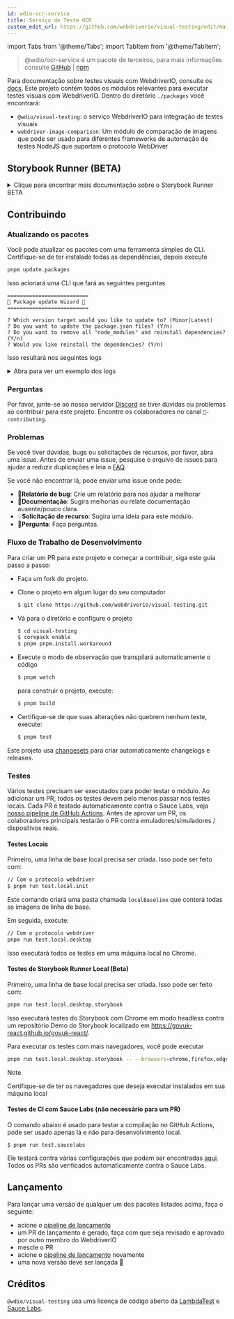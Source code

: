 ```yaml
---
id: wdio-ocr-service
title: Serviço de Teste OCR
custom_edit_url: https://github.com/webdriverio/visual-testing/edit/main/README.md
---
```


import Tabs from '@theme/Tabs';
import TabItem from '@theme/TabItem';

> @wdio/ocr-service é um pacote de terceiros, para mais informações consulte [GitHub](https://github.com/webdriverio/visual-testing) | [npm](https://www.npmjs.com/package/@wdio/ocr-service)

Para documentação sobre testes visuais com WebdriverIO, consulte os [docs](https://webdriver.io/docs/visual-testing). Este projeto contém todos os módulos relevantes para executar testes visuais com WebdriverIO. Dentro do diretório `./packages` você encontrará:

-   `@wdio/visual-testing`: o serviço WebdriverIO para integração de testes visuais
-   `webdriver-image-comparison`: Um módulo de comparação de imagens que pode ser usado para diferentes frameworks de automação de testes NodeJS que suportam o protocolo WebDriver

## Storybook Runner (BETA)

<details>
  <summary>Clique para encontrar mais documentação sobre o Storybook Runner BETA</summary>

> Storybook Runner ainda está em BETA, a documentação será movida posteriormente para as páginas de documentação do [WebdriverIO](https://webdriver.io/docs/visual-testing).

Este módulo agora suporta Storybook com um novo Visual Runner. Este runner verifica automaticamente uma instância local/remota do Storybook e criará capturas de tela de elemento de cada componente. Isso pode ser feito adicionando

```ts
export const config: WebdriverIO.Config = {
    // ...
    services: ["visual"],
    // ....
};
```

aos seus `services` e executando `npx wdio tests/configs/wdio.local.desktop.storybook.conf.ts --storybook` através da linha de comando.
Ele usará o Chrome em modo headless como navegador padrão.

> [!NOTE]
>
> -   A maioria das opções de Teste Visual também funcionará para o Storybook Runner, consulte a documentação do [WebdriverIO](https://webdriver.io/docs/visual-testing).
> -   O Storybook Runner substituirá todas as suas capacidades e só pode ser executado nos navegadores que ele suporta, veja [`--browsers`](#browsers).
> -   O Storybook Runner não suporta uma configuração existente que usa capacidades Multiremote e gerará um erro.
> -   O Storybook Runner suporta apenas Desktop Web, não Mobile Web.

### Opções de Serviço do Storybook Runner

As opções de serviço podem ser fornecidas assim

```ts
export const config: WebdriverIO.Config  = {
    // ...
    services: [
      [
        'visual',
        {
            // Algumas opções padrão
            baselineFolder: join(process.cwd(), './__snapshots__/'),
            debug: true,
            // As opções do storybook, veja as opções cli para a descrição
            storybook: {
                additionalSearchParams: new URLSearchParams({foo: 'bar', abc: 'def'}),
                clip: false,
                clipSelector: ''#some-id,
                numShards: 4,
                // `skipStories` pode ser uma string ('example-button--secondary'),
                // um array (['example-button--secondary', 'example-button--small'])
                // ou uma regex que precisa ser fornecida como string ("/.*button.*/gm")
                skipStories: ['example-button--secondary', 'example-button--small'],
                url: 'https://www.bbc.co.uk/iplayer/storybook/',
                version: 6,
                // Opcional - Permite substituir o caminho das linhas de base. Por padrão, agrupará as linhas de base por categoria e componente (por exemplo, forms/input/baseline.png)
                getStoriesBaselinePath: (category, component) => `path__${category}__${component}`,
            },
        },
      ],
    ],
    // ....
}
```

### Opções de CLI do Storybook Runner

#### `--additionalSearchParams`

-   **Tipo:** `string`
-   **Obrigatório:** Não
-   **Padrão:** ''
-   **Exemplo:** `npx wdio tests/configs/wdio.local.desktop.storybook.conf.ts --storybook --additionalSearchParams="foo=bar&abc=def"`

Ele adicionará parâmetros de busca adicionais à URL do Storybook.
Veja a documentação [URLSearchParams](https://developer.mozilla.org/en-US/docs/Web/API/URLSearchParams) para mais informações. A string deve ser uma string URLSearchParams válida.

> [!NOTE]
> As aspas duplas são necessárias para evitar que o `&` seja interpretado como um separador de comando.
> Por exemplo, com `--additionalSearchParams="foo=bar&abc=def"` ele gerará a seguinte URL do Storybook para o teste de stories: `http://storybook.url/iframe.html?id=story-id&foo=bar&abc=def`.

#### `--browsers`

-   **Tipo:** `string`
-   **Obrigatório:** Não
-   **Padrão:** `chrome`, você pode selecionar entre `chrome|firefox|edge|safari`
-   **Exemplo:** `npx wdio tests/configs/wdio.local.desktop.storybook.conf.ts --storybook --browsers=chrome,firefox,edge,safari`
-   **NOTA:** Disponível apenas através da CLI

Usará os navegadores fornecidos para tirar capturas de tela de componentes

> [!NOTE]
> Certifique-se de ter os navegadores que deseja executar instalados em sua máquina local

#### `--clip`

-   **Tipo:** `boolean`
-   **Obrigatório:** Não
-   **Padrão:** `true`
-   **Exemplo:** `npx wdio tests/configs/wdio.local.desktop.storybook.conf.ts --storybook --clip=false`

Quando desativado, criará uma captura de tela do viewport. Quando ativado, criará capturas de tela de elementos com base no [`--clipSelector`](#clipselector) que reduzirá a quantidade de espaço em branco ao redor da captura de tela do componente e reduzirá o tamanho da captura.

#### `--clipSelector`

-   **Tipo:** `string`
-   **Obrigatório:** Não
-   **Padrão:** `#storybook-root > :first-child` para Storybook V7 e `#root > :first-child:not(script):not(style)` para Storybook V6, veja também [`--version`](#version)
-   **Exemplo:** `npx wdio tests/configs/wdio.local.desktop.storybook.conf.ts --storybook --clipSelector="#some-id"`

Este é o seletor que será usado:

-   para selecionar o elemento para tirar a captura de tela
-   para o elemento esperar ser visível antes de uma captura de tela ser tirada

#### `--devices`

-   **Tipo:** `string`
-   **Obrigatório:** Não
-   **Padrão:** Você pode selecionar entre os [`deviceDescriptors.ts`](https://github.com/webdriverio/visual-testing/blob/main/./packages/service/src/storybook/deviceDescriptors.ts)
-   **Exemplo:** `npx wdio tests/configs/wdio.local.desktop.storybook.conf.ts --storybook --devices="iPhone 14 Pro Max","Pixel 3 XL"`
-   **NOTA:** Disponível apenas através da CLI

Usará os dispositivos fornecidos que correspondem aos [`deviceDescriptors.ts`](https://github.com/webdriverio/visual-testing/blob/main/./packages/service/src/storybook/deviceDescriptors.ts) para tirar capturas de tela de componentes

> [!NOTE]
>
> -   Se você sentir falta de uma configuração de dispositivo, sinta-se à vontade para enviar uma [solicitação de recurso](https://github.com/webdriverio/visual-testing/issues/new?assignees=&labels=&projects=&template=--feature-request.md)
> -   Isso só funcionará com Chrome:
>     -   se você fornecer `--devices`, todas as instâncias do Chrome serão executadas no modo **Emulação Mobile**
>     -   se você também fornecer outros navegadores além do Chrome, como `--devices --browsers=firefox,safari,edge`, ele adicionará automaticamente o Chrome no modo de emulação móvel
> -   O Storybook Runner criará por padrão capturas de elementos, se você quiser ver a captura de tela completa de emulação móvel, forneça `--clip=false` através da linha de comando
> -   O nome do arquivo, por exemplo, se parecerá com `__snapshots__/example/button/desktop_chrome/example-button--large-local-chrome-iPhone-14-Pro-Max-430x932-dpr-3.png`
> -   **[SRC:](https://chromedriver.chromium.org/mobile-emulation#h.p_ID_167)** Testar um site móvel em um desktop usando emulação móvel pode ser útil, mas os testadores devem estar cientes de que existem muitas diferenças sutis, como:
>     -   GPU totalmente diferente, o que pode levar a grandes mudanças de desempenho;
>     -   a interface do usuário móvel não é emulada (em particular, a barra de URL oculta afeta a altura da página);
>     -   popup de desambiguação (onde você seleciona um dos vários alvos de toque) não é suportado;
>     -   muitas APIs de hardware (por exemplo, evento orientationchange) não estão disponíveis.

#### `--headless`

-   **Tipo:** `boolean`
-   **Obrigatório:** Não
-   **Padrão:** `true`
-   **Exemplo:** `npx wdio tests/configs/wdio.local.desktop.storybook.conf.ts --storybook --headless=false`
-   **NOTA:** Disponível apenas através da CLI

Isso executará os testes por padrão no modo headless (quando o navegador o suportar) ou pode ser desativado

#### `--numShards`

-   **Tipo:** `number`
-   **Obrigatório:** Não
-   **Padrão:** `true`
-   **Exemplo:** `npx wdio tests/configs/wdio.local.desktop.storybook.conf.ts --storybook --numShards=10`

Este será o número de instâncias paralelas que serão usadas para executar as stories. Isso será limitado pelo `maxInstances` em seu arquivo `wdio.conf`.

> [!IMPORTANT]
> Ao executar no modo `headless`, não aumente o número para mais de 20 para evitar instabilidade devido a restrições de recursos

#### `--skipStories`

-   **Tipo:** `string|regex`
-   **Obrigatório:** Não
-   **Padrão:** null
-   **Exemplo:** `npx wdio tests/configs/wdio.local.desktop.storybook.conf.ts --storybook --skipStories="/.*button.*/gm"`

Isso pode ser:

-   uma string (`example-button--secondary,example-button--small`)
-   ou uma regex (`"/.*button.*/gm"`)

para pular certas stories. Use o `id` da story que pode ser encontrado na URL da story. Por exemplo, o `id` nesta URL `http://localhost:6006/?path=/story/example-page--logged-out` é `example-page--logged-out`

#### `--url`

-   **Tipo:** `string`
-   **Obrigatório:** Não
-   **Padrão:** `http://127.0.0.1:6006`
-   **Exemplo:** `npx wdio tests/configs/wdio.local.desktop.storybook.conf.ts --storybook --url="https://example.com"`

A URL onde sua instância do Storybook está hospedada.

#### `--version`

-   **Tipo:** `number`
-   **Obrigatório:** Não
-   **Padrão:** 7
-   **Exemplo:** `npx wdio tests/configs/wdio.local.desktop.storybook.conf.ts --storybook --version=6`

Esta é a versão do Storybook, por padrão é `7`. Isso é necessário para saber se o [`clipSelector`](#clipselector) V6 precisa ser usado.

### Testes de Interação com Storybook

Os Testes de Interação do Storybook permitem que você interaja com seu componente criando scripts personalizados com comandos WDIO para colocar um componente em um determinado estado. Por exemplo, veja o trecho de código abaixo:

```ts
import { browser, expect } from "@wdio/globals";

describe("Storybook Interaction", () => {
    it("should create screenshots for the logged in state when it logs out", async () => {
        const componentId = "example-page--logged-in";
        await browser.waitForStorybookComponentToBeLoaded({ id: componentId });

        await expect($("header")).toMatchElementSnapshot(
            `${componentId}-logged-in-state`
        );
        await $("button=Log out").click();
        await expect($("header")).toMatchElementSnapshot(
            `${componentId}-logged-out-state`
        );
    });

    it("should create screenshots for the logged out state when it logs in", async () => {
        const componentId = "example-page--logged-out";
        await browser.waitForStorybookComponentToBeLoaded({ id: componentId });

        await expect($("header")).toMatchElementSnapshot(
            `${componentId}-logged-out-state`
        );
        await $("button=Log in").click();
        await expect($("header")).toMatchElementSnapshot(
            `${componentId}-logged-in-state`
        );
    });
});
```

Dois testes em dois componentes diferentes são executados. Cada teste primeiro define um estado e depois tira uma captura de tela. Você também notará que um novo comando personalizado foi introduzido, que pode ser encontrado [aqui](#new-custom-command).

O arquivo de especificação acima pode ser salvo em uma pasta e adicionado à linha de comando com o seguinte comando:

```sh
pnpm run test.local.desktop.storybook.localhost -- --spec='tests/specs/storybook-interaction/*.ts'
```

O Storybook Runner primeiro verificará automaticamente sua instância do Storybook e depois adicionará seus testes às stories que precisam ser comparadas. Se você não quiser que os componentes que usa para testes de interação sejam comparados duas vezes, pode adicionar um filtro para remover as stories "padrão" da verificação, fornecendo o filtro [`--skipStories`](#--skipstories). Isso se pareceria com:

```sh
pnpm run test.local.desktop.storybook.localhost -- --skipStories="/example-page.*/gm" --spec='tests/specs/storybook-interaction/*.ts'
```

### Novo Comando Personalizado

Um novo comando personalizado chamado `browser.waitForStorybookComponentToBeLoaded({ id: 'componentId' })` será adicionado ao objeto `browser/driver` que carregará automaticamente o componente e esperará que ele seja concluído, para que você não precise usar o método `browser.url('url.com')`. Pode ser usado assim:

```ts
import { browser, expect } from "@wdio/globals";

describe("Storybook Interaction", () => {
    it("should create screenshots for the logged in state when it logs out", async () => {
        const componentId = "example-page--logged-in";
        await browser.waitForStorybookComponentToBeLoaded({ id: componentId });

        await expect($("header")).toMatchElementSnapshot(
            `${componentId}-logged-in-state`
        );
        await $("button=Log out").click();
        await expect($("header")).toMatchElementSnapshot(
            `${componentId}-logged-out-state`
        );
    });

    it("should create screenshots for the logged out state when it logs in", async () => {
        const componentId = "example-page--logged-out";
        await browser.waitForStorybookComponentToBeLoaded({ id: componentId });

        await expect($("header")).toMatchElementSnapshot(
            `${componentId}-logged-out-state`
        );
        await $("button=Log in").click();
        await expect($("header")).toMatchElementSnapshot(
            `${componentId}-logged-in-state`
        );
    });
});
```

As opções são:

#### `additionalSearchParams`

-   **Tipo:** [`URLSearchParams`](https://developer.mozilla.org/en-US/docs/Web/API/URLSearchParams)
-   **Obrigatório:** Não
-   **Padrão:** `new URLSearchParams()`
-   **Exemplo:**

```ts
await browser.waitForStorybookComponentToBeLoaded({
    additionalSearchParams: new URLSearchParams({ foo: "bar", abc: "def" }),
    id: "componentId",
});
```

Isso adicionará parâmetros de busca adicionais à URL do Storybook, no exemplo acima a URL será `http://storybook.url/iframe.html?id=story-id&foo=bar&abc=def`.
Veja a documentação [URLSearchParams](https://developer.mozilla.org/en-US/docs/Web/API/URLSearchParams) para mais informações.

#### `clipSelector`

-   **Tipo:** `string`
-   **Obrigatório:** Não
-   **Padrão:** `#storybook-root > :first-child` para Storybook V7 e `#root > :first-child:not(script):not(style)` para Storybook V6
-   **Exemplo:**

```ts
await browser.waitForStorybookComponentToBeLoaded({
    clipSelector: "#your-selector",
    id: "componentId",
});
```

Este é o seletor que será usado:

-   para selecionar o elemento para tirar a captura de tela
-   para o elemento esperar ser visível antes de uma captura de tela ser tirada

#### `id`

-   **Tipo:** `string`
-   **Obrigatório:** sim
-   **Exemplo:**

```ts
await browser.waitForStorybookComponentToBeLoaded({ '#your-selector', id: 'componentId' })
```

Use o `id` da story que pode ser encontrado na URL da story. Por exemplo, o `id` nesta URL `http://localhost:6006/?path=/story/example-page--logged-out` é `example-page--logged-out`

#### `timeout`

-   **Tipo:** `number`
-   **Obrigatório:** Não
-   **Padrão:** 1100 milissegundos
-   **Exemplo:**

```ts
await browser.waitForStorybookComponentToBeLoaded({
    id: "componentId",
    timeout: 20000,
});
```

O tempo máximo que queremos esperar para que um componente fique visível após o carregamento na página

#### `url`

-   **Tipo:** `string`
-   **Obrigatório:** Não
-   **Padrão:** `http://127.0.0.1:6006`
-   **Exemplo:**

```ts
await browser.waitForStorybookComponentToBeLoaded({
    id: "componentId",
    url: "https://your.url",
});
```

A URL onde sua instância do Storybook está hospedada.

</details>

## Contribuindo

### Atualizando os pacotes

Você pode atualizar os pacotes com uma ferramenta simples de CLI. Certifique-se de ter instalado todas as dependências, depois execute

```sh
pnpm update.packages
```

Isso acionará uma CLI que fará as seguintes perguntas

```logs
==========================
🤖 Package update Wizard 🧙
==========================

? Which version target would you like to update to? (Minor|Latest)
? Do you want to update the package.json files? (Y/n)
? Do you want to remove all "node_modules" and reinstall dependencies? (Y/n)
? Would you like reinstall the dependencies? (Y/n)
```

Isso resultará nos seguintes logs

<details>
    <summary>Abra para ver um exemplo dos logs</summary>
    
```logs
==========================
🤖 Package update Wizard 🧙
==========================

? Which version target would you like to update to? Minor
? Do you want to update the package.json files? yes
Updating root 'package.json' for minor updates...
Updating packages for minor updates in /Users/wswebcreation/Git/wdio/visual-testing...
Using pnpm
Upgrading /Users/wswebcreation/Git/wdio/visual-testing/package.json
[====================] 38/38 100%

@typescript-eslint/eslint-plugin ^8.7.0 → ^8.8.0
@typescript-eslint/parser ^8.7.0 → ^8.8.0
@typescript-eslint/utils ^8.7.0 → ^8.8.0
@vitest/coverage-v8 ^2.1.1 → ^2.1.2
vitest ^2.1.1 → ^2.1.2

Run pnpm install to install new versions.
Updating packages for minor updates in /Users/wswebcreation/Git/wdio/visual-testing/packages/ocr-service...
Using pnpm
Upgrading /Users/wswebcreation/Git/wdio/visual-testing/packages/ocr-service/package.json
[====================] 11/11 100%

All dependencies match the minor package versions :)
Updating packages for minor updates in /Users/wswebcreation/Git/wdio/visual-testing/packages/visual-reporter...
Using pnpm
Upgrading /Users/wswebcreation/Git/wdio/visual-testing/packages/visual-reporter/package.json
[====================] 11/11 100%

eslint-config-next 14.2.13 → 14.2.14
next 14.2.13 → 14.2.14

Run pnpm install to install new versions.
Updating packages for minor updates in /Users/wswebcreation/Git/wdio/visual-testing/packages/visual-service...
Using pnpm
Upgrading /Users/wswebcreation/Git/wdio/visual-testing/packages/visual-service/package.json
[====================] 5/5 100%

All dependencies match the minor package versions :)
Updating packages for minor updates in /Users/wswebcreation/Git/wdio/visual-testing/packages/webdriver-image-comparison...
Using pnpm
Upgrading /Users/wswebcreation/Git/wdio/visual-testing/packages/webdriver-image-comparison/package.json
[====================] 8/8 100%

All dependencies match the minor package versions :)
? Do you want to remove all "node_modules" and reinstall dependencies? yes
Removing root dependencies in /Users/wswebcreation/Git/wdio/visual-testing...
Removing dependencies in ocr-service...
Removing dependencies in visual-reporter...
Removing dependencies in visual-service...
Removing dependencies in webdriver-image-comparison...
? Would you like reinstall the dependencies? yes
Installing dependencies in /Users/wswebcreation/Git/wdio/visual-testing...

> @wdio/visual-testing-monorepo@ pnpm.install.workaround /Users/wswebcreation/Git/wdio/visual-testing
> pnpm install --shamefully-hoist

Scope: all 5 workspace projects
Lockfile is up to date, resolution step is skipped
Packages: +1274
++++++++++++++++++++++++++++++++++++++++++++++++++++++++++++++++++++++++++++++++++++++++++++++++++++++++++++++++++
Progress: resolved 1274, reused 1265, downloaded 0, added 1274, done

dependencies:

-   @wdio/ocr-service 2.0.0 <- packages/ocr-service
-   @wdio/visual-service 6.0.0 <- packages/visual-service

devDependencies:

-   @changesets/cli 2.27.8
-   @inquirer/prompts 5.5.0
-   @tsconfig/node20 20.1.4
-   @types/eslint 9.6.1
-   @types/jsdom 21.1.7
-   @types/node 20.16.4
-   @types/react 18.3.5
-   @types/react-dom 18.3.0
-   @types/xml2js 0.4.14
-   @typescript-eslint/eslint-plugin 8.8.0
-   @typescript-eslint/parser 8.8.0
-   @typescript-eslint/utils 8.8.0
-   @vitest/coverage-v8 2.1.2
-   @wdio/appium-service 9.1.2
-   @wdio/cli 9.1.2
-   @wdio/globals 9.1.2
-   @wdio/local-runner 9.1.2
-   @wdio/mocha-framework 9.1.2
-   @wdio/sauce-service 9.1.2
-   @wdio/shared-store-service 9.1.2
-   @wdio/spec-reporter 9.1.2
-   @wdio/types 9.1.2
-   eslint 9.11.1
-   eslint-plugin-import 2.30.0
-   eslint-plugin-unicorn 55.0.0
-   eslint-plugin-wdio 9.0.8
-   husky 9.1.6
-   jsdom 25.0.1
-   pnpm-run-all2 6.2.3
-   release-it 17.6.0
-   rimraf 6.0.1
-   saucelabs 8.0.0
-   ts-node 10.9.2
-   typescript 5.6.2
-   vitest 2.1.2
-   webdriverio 9.1.2

. prepare$ husky
└─ Done in 204ms
Done in 9.5s
All packages updated!

````

</details>

### Perguntas

Por favor, junte-se ao nosso servidor [Discord](https://discord.webdriver.io) se tiver dúvidas ou problemas ao contribuir para este projeto. Encontre os colaboradores no canal `🙏-contributing`.

### Problemas

Se você tiver dúvidas, bugs ou solicitações de recursos, por favor, abra uma issue. Antes de enviar uma issue, pesquise o arquivo de issues para ajudar a reduzir duplicações e leia o [FAQ](https://webdriver.io/docs/visual-testing/faq/).

Se você não encontrar lá, pode enviar uma issue onde pode:

-   🐛**Relatório de bug**: Crie um relatório para nos ajudar a melhorar
-   📖**Documentação**: Sugira melhorias ou relate documentação ausente/pouco clara.
-   💡**Solicitação de recurso**: Sugira uma ideia para este módulo.
-   💬**Pergunta**: Faça perguntas.

### Fluxo de Trabalho de Desenvolvimento

Para criar um PR para este projeto e começar a contribuir, siga este guia passo a passo:

-   Faça um fork do projeto.
-   Clone o projeto em algum lugar do seu computador

    ```sh
    $ git clone https://github.com/webdriverio/visual-testing.git
    ```

-   Vá para o diretório e configure o projeto

    ```sh
    $ cd visual-testing
    $ corepack enable
    $ pnpm pnpm.install.workaround
    ```

-   Execute o modo de observação que transpilará automaticamente o código

    ```sh
    $ pnpm watch
    ```

    para construir o projeto, execute:

    ```sh
    $ pnpm build
    ```

-   Certifique-se de que suas alterações não quebrem nenhum teste, execute:

    ```sh
    $ pnpm test
    ```

Este projeto usa [changesets](https://github.com/changesets/changesets) para criar automaticamente changelogs e releases.

### Testes

Vários testes precisam ser executados para poder testar o módulo. Ao adicionar um PR, todos os testes devem pelo menos passar nos testes locais. Cada PR é testado automaticamente contra o Sauce Labs, veja [nosso pipeline de GitHub Actions](https://github.com/webdriverio/visual-testing/actions/workflows/tests.yml). Antes de aprovar um PR, os colaboradores principais testarão o PR contra emuladores/simuladores / dispositivos reais.

#### Testes Locais

Primeiro, uma linha de base local precisa ser criada. Isso pode ser feito com:

```sh
// Com o protocolo webdriver
$ pnpm run test.local.init
```

Este comando criará uma pasta chamada `localBaseline` que conterá todas as imagens de linha de base.

Em seguida, execute:

```sh
// Com o protocolo webdriver
pnpm run test.local.desktop
```

Isso executará todos os testes em uma máquina local no Chrome.

#### Testes de Storybook Runner Local (Beta)

Primeiro, uma linha de base local precisa ser criada. Isso pode ser feito com:

```sh
pnpm run test.local.desktop.storybook
```

Isso executará testes do Storybook com Chrome em modo headless contra um repositório Demo do Storybook localizado em https://govuk-react.github.io/govuk-react/.

Para executar os testes com mais navegadores, você pode executar

```sh
pnpm run test.local.desktop.storybook -- --browsers=chrome,firefox,edge,safari
```

> [!NOTE]
> Certifique-se de ter os navegadores que deseja executar instalados em sua máquina local

#### Testes de CI com Sauce Labs (não necessário para um PR)

O comando abaixo é usado para testar a compilação no GitHub Actions, pode ser usado apenas lá e não para desenvolvimento local.

```
$ pnpm run test.saucelabs
```

Ele testará contra várias configurações que podem ser encontradas [aqui](https://github.com/webdriverio/visual-testing/blob/main/./tests/configs/wdio.saucelabs.web.conf.ts).
Todos os PRs são verificados automaticamente contra o Sauce Labs.

## Lançamento

Para lançar uma versão de qualquer um dos pacotes listados acima, faça o seguinte:

-   acione o [pipeline de lançamento](https://github.com/webdriverio/visual-testing/actions/workflows/release.yml)
-   um PR de lançamento é gerado, faça com que seja revisado e aprovado por outro membro do WebdriverIO
-   mescle o PR
-   acione o [pipeline de lançamento](https://github.com/webdriverio/visual-testing/actions/workflows/release.yml) novamente
-   uma nova versão deve ser lançada 🎉

## Créditos

`@wdio/visual-testing` usa uma licença de código aberto da [LambdaTest](https://www.lambdatest.com/) e [Sauce Labs](https://saucelabs.com/).